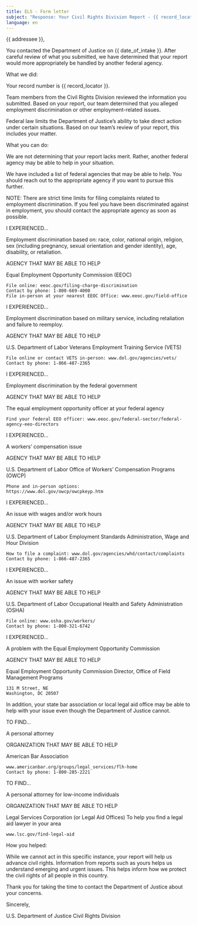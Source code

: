 ```yaml
---
title: ELS - Form letter
subject: "Response: Your Civil Rights Division Report - {{ record_locator }} from the {{ section_name }} Section"
language: en
---
```

{{ addressee }},

You contacted the Department of Justice on {{ date_of_intake }}. After careful review of what you submitted, we have determined that your report would more appropriately be handled by another federal agency.

What we did:

Your record number is {{ record_locator }}.

Team members from the Civil Rights Division reviewed the information you submitted.  Based on your report, our team determined that you alleged employment discrimination or other employment-related issues.

Federal law limits the Department of Justice’s ability to take direct action under certain situations. Based on our team’s review of your report, this includes your matter.

What you can do:

We are not determining that your report lacks merit.  Rather, another federal agency may be able to help in your situation.

We have included a list of federal agencies that may be able to help. You should reach out to the appropriate agency if you want to pursue this further.

NOTE: There are strict time limits for filing complaints related to employment discrimination. If you feel you have been discriminated against in employment, you should contact the appropriate agency as soon as possible.

I EXPERIENCED...

Employment discrimination based on: race, color, national origin, religion, sex (including pregnancy, sexual orientation and gender identity), age, disability, or retaliation.

AGENCY THAT MAY BE ABLE TO HELP

Equal Employment Opportunity Commission (EEOC)

    File online: eeoc.gov/filing-charge-discrimination
    Contact by phone: 1-800-669-4000
    File in-person at your nearest EEOC Office: www.eeoc.gov/field-office

I EXPERIENCED...

Employment discrimination based on military service, including retaliation and failure to reemploy.

AGENCY THAT MAY BE ABLE TO HELP

U.S. Department of Labor
Veterans Employment Training Service (VETS)

    File online or contact VETS in-person: www.dol.gov/agencies/vets/
    Contact by phone: 1-866-487-2365

I EXPERIENCED...

Employment discrimination by the federal government

AGENCY THAT MAY BE ABLE TO HELP

The equal employment opportunity officer at your federal agency

    Find your federal EEO officer: www.eeoc.gov/federal-sector/federal-agency-eeo-directors

I EXPERIENCED...

A workers’ compensation issue

AGENCY THAT MAY BE ABLE TO HELP

U.S. Department of Labor
Office of Workers’ Compensation Programs (OWCP)

    Phone and in-person options:
    https://www.dol.gov/owcp/owcpkeyp.htm

I EXPERIENCED...

An issue with wages and/or work hours

AGENCY THAT MAY BE ABLE TO HELP

U.S. Department of Labor
Employment Standards Administration, Wage and Hour Division

    How to file a complaint: www.dol.gov/agencies/whd/contact/complaints
    Contact by phone: 1-866-487-2365

I EXPERIENCED...

An issue with worker safety

AGENCY THAT MAY BE ABLE TO HELP

U.S. Department of Labor
Occupational Health and Safety Administration (OSHA)

    File online: www.osha.gov/workers/
    Contact by phone: 1-800-321-6742

I EXPERIENCED...

A problem with the Equal Employment Opportunity Commission

AGENCY THAT MAY BE ABLE TO HELP

Equal Employment Opportunity Commission
Director, Office of Field Management Programs

    131 M Street, NE
    Washington, DC 20507

In addition, your state bar association or local legal aid office may be able to help with your issue even though the Department of Justice cannot.

TO FIND...

A personal attorney

ORGANIZATION THAT MAY BE ABLE TO HELP

American Bar Association

    www.americanbar.org/groups/legal_services/flh-home
    Contact by phone: 1-800-285-2221

TO FIND...

A personal attorney for low-income individuals

ORGANIZATION THAT MAY BE ABLE TO HELP

Legal Services Corporation (or Legal Aid Offices)
To help you find a legal aid lawyer in your area

    www.lsc.gov/find-legal-aid

How you helped:

While we cannot act in this specific instance, your report will help us advance civil rights. Information from reports such as yours helps us understand emerging and urgent issues.  This helps inform how we protect the civil rights of all people in this country.

Thank you for taking the time to contact the Department of Justice about your concerns.

Sincerely,

U.S. Department of Justice
Civil Rights Division

